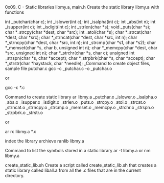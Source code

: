 0x09. C - Static libraries
libmy.a, main.h
Create the static library libmy.a with functions

int _putchar(char c);
int _islower(int c);
int _isalpha(int c);
int _abs(int n);
int _isupper(int c);
int _isdigit(int c);
int _strlen(char *s);
void _puts(char *s);
char *_strcpy(char *dest, char *src);
int _atoi(char *s);
char *_strcat(char *dest, char *src);
char *_strncat(char *dest, char *src, int n);
char *_strncpy(char *dest, char *src, int n);
int _strcmp(char *s1, char *s2);
char *_memset(char *s, char b, unsigned int n);
char *_memcpy(char *dest, char *src, unsigned int n);
char *_strchr(char *s, char c);
unsigned int _strspn(char *s, char *accept);
char *_strpbrk(char *s, char *accept);
char *_strstr(char *haystack, char *needle);
_Command to create object files, sample file putchar.c gcc -c _putchar.c -o _putchar.o

or

gcc -c *.c

Command to create static library ar libmy.a _putchar.o _islower.o _isalpha.o _abs.o _isupper.o _isdigit.o _strlen.o _puts.o _strcpy.o _atoi.o _strcat.o _strncat.o _strncpy.o _strcmp.o _memset.o _memcpy.o _strchr.o _strspn.o _strpbrk.o _strstr.o

or

ar rc libmy.a *.o

index the library archieve ranlib libmy.a

Command to list the symbols stored in a static library ar -t libmy.a or nm libmy.a

create_static_lib.sh
Create a script called create_static_lib.sh that creates a static library called liball.a from all the .c files that are in the current directory.
